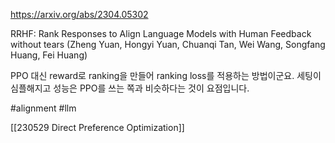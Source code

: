 https://arxiv.org/abs/2304.05302

RRHF: Rank Responses to Align Language Models with Human Feedback without tears (Zheng Yuan, Hongyi Yuan, Chuanqi Tan, Wei Wang, Songfang Huang, Fei Huang)

PPO 대신 reward로 ranking을 만들어 ranking loss를 적용하는 방법이군요. 세팅이 심플해지고 성능은 PPO를 쓰는 쪽과 비슷하다는 것이 요점입니다.

#alignment #llm 

[[230529 Direct Preference Optimization]]